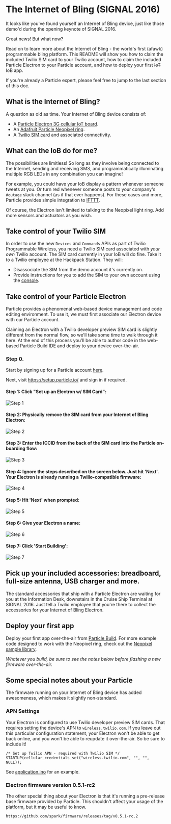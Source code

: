 # The Internet of Bling (SIGNAL 2016)

It looks like you've found yourself an Internet of Bling device, just like those demo'd during the opening keynote of SIGNAL 2016. 

Great news! But what now? 

Read on to learn more about the Internet of Bling - the world's first (afawk) programmable bling platform. This README will show you how to claim the included Twilio SIM card to your Twilio account, how to claim the included Particle Electron to your Particle account, and how to deploy your first ~~IoT~~ IoB app. 

If you're already a Particle expert, please feel free to jump to the last section of this doc.

## What is the Internet of Bling? 

A question as old as time. Your Internet of Bling device consists of: 

 * A [Particle Electron 3G cellular IoT board](https://store.particle.io/collections/electron).
 * An [Adafruit Particle Neopixel ring](https://www.adafruit.com/product/2268).
 * A [Twilio SIM card](https://www.twilio.com/wireless) and associated connectivity.

## What can the IoB do for me?

The possibilities are limitless! So long as they involve being connected to the Internet, sending and receiving SMS, and programmatically illuminating multiple RGB LEDs in any combination you can imagine!

For example, you could have your IoB display a pattern whenever someone tweets at you.  Or turn red whenever someone posts to your company's `#outage` slack channel (as if that ever happens). For these cases and more, Particle provides simple integration to [IFTTT](https://www.particle.io/ifttt).

Of course, the Electron isn't limited to talking to the Neopixel light ring. Add more sensors and actuators as you wish. 

## Take control of your Twilio SIM

In order to use the new `Devices` and `Commands` APIs as part of Twilio Programmable Wireless, you need a Twilio SIM card associated with *your own* Twilio account. The SIM card currently in your IoB will do fine. Take it to a Twilio employee at the Hackpack Station. They will: 

* Disassociate the SIM from the demo account it's currently on. 
* Provide instructions for you to add the SIM to your own account using the [console](/console/wireless).

## Take control of your Particle Electron

Particle provides a phenomenal web-based device management and code editing environment. To use it, we must first associate our Electron device with our Particle account.

Claiming an Electron with a Twilio developer preview SIM card is slightly different from the normal flow, so we'll take some time to walk through it here. At the end of this process you'll be able to author code in the web-based Particle Build IDE and deploy to your device over-the-air.

### Step 0. 
Start by signing up for a Particle account [here](https://build.particle.io/signup).

Next, visit https://setup.particle.io/ and sign in if required.

#### Step 1: Click "Set up an Electron w/ SIM Card":
![Step 1](./img/particle/1-what-to-do.png)

#### Step 2: Physically remove the SIM card from your Internet of Bling Electron:
![Step 2](./img/particle/2-sim-card.png)

#### Step 3: Enter the ICCID from the back of the SIM card into the Particle on-boarding flow:
![Step 3](./img/particle/3-iccid.png)

#### Step 4: Ignore the steps described on the screen below. Just hit 'Next'. Your Electron is already running a Twilio-compatible firmware:
![Step 4](./img/particle/4-next.png)

#### Step 5: Hit 'Next' when prompted:
![Step 5](./img/particle/5-next.png)

#### Step 6: Give your Electron a name:
![Step 6](./img/particle/6-name.png)

#### Step 7: Click 'Start Building':
![Step 7](./img/particle/7-build.png)


## Pick up your included accessories: breadboard, full-size antenna, USB charger and more. 
The standard accessories that ship with a Particle Electron are waiting for you at the Information Desk, downstairs in the Cruise Ship Terminal at SIGNAL 2016. Just tell a Twilio employee that you're there to collect the accessories for your Internet of Bling Electron.

## Deploy your first app
Deploy your first app over-the-air from [Particle Build](https://build.particle.io). For more example code designed to work with the Neopixel ring, check out the [Neopixel sample library](https://build.particle.io/libs/5689c7e20ae26f19c80016be). 

_Whatever you build, be sure to see the notes below before flashing a new firmware over-the-air._

## Some special notes about your Particle

The firmware running on your Internet of Bling device has added awesomeness, which makes it slightly non-standard.

### APN Settings
Your Electron is configured to use Twilio developer preview SIM cards. That requires setting the device's APN to `wireless.twilio.com`. If you leave out this particular configuration statement, your Electron won't be able to get back online, and you won't be able to reupdate it over-the-air. So be sure to include it! 

```
/* Set up Twilio APN - required with Twilio SIM */
STARTUP(cellular_credentials_set("wireless.twilio.com", "", "", NULL));
```

See [application.ino](application.ino#L11) for an example. 

### Electron firmware version 0.5.1-rc2

The other special thing about your Electron is that it's running a pre-release base firmware provided by Particle. This shouldn't affect your usage of the platform, but it may be useful to know. 

```
https://github.com/spark/firmware/releases/tag/v0.5.1-rc.2
```




